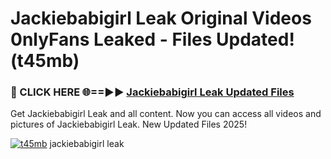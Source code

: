 # Jackiebabigirl Leak Original Videos 0nlyFans Leaked - Files Updated! (t45mb)

<h3>🔴 CLICK HERE 🌐==►► <a href="https://tinyurl.com/ms9xzufz" rel="nofollow">Jackiebabigirl Leak Updated Files</a></h3>

Get Jackiebabigirl Leak and all content. Now you can access all videos and pictures of Jackiebabigirl Leak. New Updated Files 2025!

[![t45mb](https://i.imgur.com/ppqm5kG.gif)](https://tinyurl.com/ms9xzufz)
jackiebabigirl leak